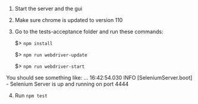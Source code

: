 1. Start the server and the gui
2. Make sure chrome is updated to version 110
3. Go to the tests-acceptance folder and run these commands:

    $> `npm install`

    $> `npm run webdriver-update`

    $> `npm run webdriver-start`

You should see something like:
...
16:42:54.030 INFO [SeleniumServer.boot] - Selenium Server is up and running on port 4444

4. Run `npm test`
